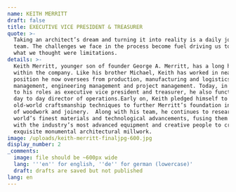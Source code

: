 ```yaml
---
name: KEITH MERRITT
draft: false
title: EXECUTIVE VICE PRESIDENT & TREASURER
quote: >-
  Taking an architect’s dream and turning it into reality is a daily joy for my
  team. The challenges we face in the process become fuel driving us to exceed
  what we thought were limitations.
details: >-
  Keith Merritt, younger son of founder George A. Merritt, has a long history
  within the company. Like his brother Michael, Keith has worked in nearly every
  position he now oversees from production, manufacturing and logistics to plant
  management, engineering management and project management. Today, in addition
  to his roles as executive vice president and treasurer, he also functions as
  day to day director of operations.Early on, Keith pledged himself to mastering
  old-world craftsmanship techniques to further Merritt’s foundation in the art
  of woodwork and joinery.  Along with his team, he continues to research the
  world’s finest materials and technological advancements, fusing them together
  with the industry’s most advanced equipment and creative people to create
  exquisite monumental architectural millwork.
image: /uploads/keith-merritt-finaljpg-600.jpg
display_number: 2
_comments:
  image: file should be ~600px wide
  lang: '''en'' for english, ''de'' for german (lowercase)'
  draft: drafts are saved but not published
lang: en
---
```


